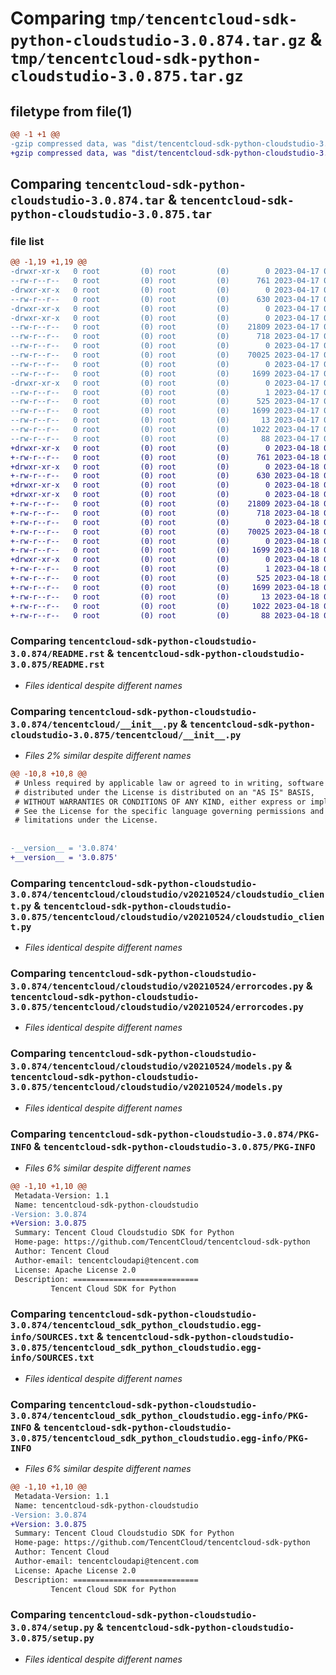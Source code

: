 # Comparing `tmp/tencentcloud-sdk-python-cloudstudio-3.0.874.tar.gz` & `tmp/tencentcloud-sdk-python-cloudstudio-3.0.875.tar.gz`

## filetype from file(1)

```diff
@@ -1 +1 @@
-gzip compressed data, was "dist/tencentcloud-sdk-python-cloudstudio-3.0.874.tar", last modified: Mon Apr 17 00:25:34 2023, max compression
+gzip compressed data, was "dist/tencentcloud-sdk-python-cloudstudio-3.0.875.tar", last modified: Tue Apr 18 00:28:50 2023, max compression
```

## Comparing `tencentcloud-sdk-python-cloudstudio-3.0.874.tar` & `tencentcloud-sdk-python-cloudstudio-3.0.875.tar`

### file list

```diff
@@ -1,19 +1,19 @@
-drwxr-xr-x   0 root         (0) root         (0)        0 2023-04-17 00:25:34.000000 tencentcloud-sdk-python-cloudstudio-3.0.874/
--rw-r--r--   0 root         (0) root         (0)      761 2023-04-17 00:25:33.000000 tencentcloud-sdk-python-cloudstudio-3.0.874/README.rst
-drwxr-xr-x   0 root         (0) root         (0)        0 2023-04-17 00:25:34.000000 tencentcloud-sdk-python-cloudstudio-3.0.874/tencentcloud/
--rw-r--r--   0 root         (0) root         (0)      630 2023-04-17 00:25:33.000000 tencentcloud-sdk-python-cloudstudio-3.0.874/tencentcloud/__init__.py
-drwxr-xr-x   0 root         (0) root         (0)        0 2023-04-17 00:25:34.000000 tencentcloud-sdk-python-cloudstudio-3.0.874/tencentcloud/cloudstudio/
-drwxr-xr-x   0 root         (0) root         (0)        0 2023-04-17 00:25:34.000000 tencentcloud-sdk-python-cloudstudio-3.0.874/tencentcloud/cloudstudio/v20210524/
--rw-r--r--   0 root         (0) root         (0)    21809 2023-04-17 00:25:33.000000 tencentcloud-sdk-python-cloudstudio-3.0.874/tencentcloud/cloudstudio/v20210524/cloudstudio_client.py
--rw-r--r--   0 root         (0) root         (0)      718 2023-04-17 00:25:33.000000 tencentcloud-sdk-python-cloudstudio-3.0.874/tencentcloud/cloudstudio/v20210524/errorcodes.py
--rw-r--r--   0 root         (0) root         (0)        0 2023-04-17 00:25:33.000000 tencentcloud-sdk-python-cloudstudio-3.0.874/tencentcloud/cloudstudio/v20210524/__init__.py
--rw-r--r--   0 root         (0) root         (0)    70025 2023-04-17 00:25:33.000000 tencentcloud-sdk-python-cloudstudio-3.0.874/tencentcloud/cloudstudio/v20210524/models.py
--rw-r--r--   0 root         (0) root         (0)        0 2023-04-17 00:25:33.000000 tencentcloud-sdk-python-cloudstudio-3.0.874/tencentcloud/cloudstudio/__init__.py
--rw-r--r--   0 root         (0) root         (0)     1699 2023-04-17 00:25:34.000000 tencentcloud-sdk-python-cloudstudio-3.0.874/PKG-INFO
-drwxr-xr-x   0 root         (0) root         (0)        0 2023-04-17 00:25:34.000000 tencentcloud-sdk-python-cloudstudio-3.0.874/tencentcloud_sdk_python_cloudstudio.egg-info/
--rw-r--r--   0 root         (0) root         (0)        1 2023-04-17 00:25:33.000000 tencentcloud-sdk-python-cloudstudio-3.0.874/tencentcloud_sdk_python_cloudstudio.egg-info/dependency_links.txt
--rw-r--r--   0 root         (0) root         (0)      525 2023-04-17 00:25:34.000000 tencentcloud-sdk-python-cloudstudio-3.0.874/tencentcloud_sdk_python_cloudstudio.egg-info/SOURCES.txt
--rw-r--r--   0 root         (0) root         (0)     1699 2023-04-17 00:25:33.000000 tencentcloud-sdk-python-cloudstudio-3.0.874/tencentcloud_sdk_python_cloudstudio.egg-info/PKG-INFO
--rw-r--r--   0 root         (0) root         (0)       13 2023-04-17 00:25:33.000000 tencentcloud-sdk-python-cloudstudio-3.0.874/tencentcloud_sdk_python_cloudstudio.egg-info/top_level.txt
--rw-r--r--   0 root         (0) root         (0)     1022 2023-04-17 00:25:33.000000 tencentcloud-sdk-python-cloudstudio-3.0.874/setup.py
--rw-r--r--   0 root         (0) root         (0)       88 2023-04-17 00:25:34.000000 tencentcloud-sdk-python-cloudstudio-3.0.874/setup.cfg
+drwxr-xr-x   0 root         (0) root         (0)        0 2023-04-18 00:28:50.000000 tencentcloud-sdk-python-cloudstudio-3.0.875/
+-rw-r--r--   0 root         (0) root         (0)      761 2023-04-18 00:28:50.000000 tencentcloud-sdk-python-cloudstudio-3.0.875/README.rst
+drwxr-xr-x   0 root         (0) root         (0)        0 2023-04-18 00:28:50.000000 tencentcloud-sdk-python-cloudstudio-3.0.875/tencentcloud/
+-rw-r--r--   0 root         (0) root         (0)      630 2023-04-18 00:28:50.000000 tencentcloud-sdk-python-cloudstudio-3.0.875/tencentcloud/__init__.py
+drwxr-xr-x   0 root         (0) root         (0)        0 2023-04-18 00:28:50.000000 tencentcloud-sdk-python-cloudstudio-3.0.875/tencentcloud/cloudstudio/
+drwxr-xr-x   0 root         (0) root         (0)        0 2023-04-18 00:28:50.000000 tencentcloud-sdk-python-cloudstudio-3.0.875/tencentcloud/cloudstudio/v20210524/
+-rw-r--r--   0 root         (0) root         (0)    21809 2023-04-18 00:28:50.000000 tencentcloud-sdk-python-cloudstudio-3.0.875/tencentcloud/cloudstudio/v20210524/cloudstudio_client.py
+-rw-r--r--   0 root         (0) root         (0)      718 2023-04-18 00:28:50.000000 tencentcloud-sdk-python-cloudstudio-3.0.875/tencentcloud/cloudstudio/v20210524/errorcodes.py
+-rw-r--r--   0 root         (0) root         (0)        0 2023-04-18 00:28:50.000000 tencentcloud-sdk-python-cloudstudio-3.0.875/tencentcloud/cloudstudio/v20210524/__init__.py
+-rw-r--r--   0 root         (0) root         (0)    70025 2023-04-18 00:28:50.000000 tencentcloud-sdk-python-cloudstudio-3.0.875/tencentcloud/cloudstudio/v20210524/models.py
+-rw-r--r--   0 root         (0) root         (0)        0 2023-04-18 00:28:50.000000 tencentcloud-sdk-python-cloudstudio-3.0.875/tencentcloud/cloudstudio/__init__.py
+-rw-r--r--   0 root         (0) root         (0)     1699 2023-04-18 00:28:50.000000 tencentcloud-sdk-python-cloudstudio-3.0.875/PKG-INFO
+drwxr-xr-x   0 root         (0) root         (0)        0 2023-04-18 00:28:50.000000 tencentcloud-sdk-python-cloudstudio-3.0.875/tencentcloud_sdk_python_cloudstudio.egg-info/
+-rw-r--r--   0 root         (0) root         (0)        1 2023-04-18 00:28:50.000000 tencentcloud-sdk-python-cloudstudio-3.0.875/tencentcloud_sdk_python_cloudstudio.egg-info/dependency_links.txt
+-rw-r--r--   0 root         (0) root         (0)      525 2023-04-18 00:28:50.000000 tencentcloud-sdk-python-cloudstudio-3.0.875/tencentcloud_sdk_python_cloudstudio.egg-info/SOURCES.txt
+-rw-r--r--   0 root         (0) root         (0)     1699 2023-04-18 00:28:50.000000 tencentcloud-sdk-python-cloudstudio-3.0.875/tencentcloud_sdk_python_cloudstudio.egg-info/PKG-INFO
+-rw-r--r--   0 root         (0) root         (0)       13 2023-04-18 00:28:50.000000 tencentcloud-sdk-python-cloudstudio-3.0.875/tencentcloud_sdk_python_cloudstudio.egg-info/top_level.txt
+-rw-r--r--   0 root         (0) root         (0)     1022 2023-04-18 00:28:50.000000 tencentcloud-sdk-python-cloudstudio-3.0.875/setup.py
+-rw-r--r--   0 root         (0) root         (0)       88 2023-04-18 00:28:50.000000 tencentcloud-sdk-python-cloudstudio-3.0.875/setup.cfg
```

### Comparing `tencentcloud-sdk-python-cloudstudio-3.0.874/README.rst` & `tencentcloud-sdk-python-cloudstudio-3.0.875/README.rst`

 * *Files identical despite different names*

### Comparing `tencentcloud-sdk-python-cloudstudio-3.0.874/tencentcloud/__init__.py` & `tencentcloud-sdk-python-cloudstudio-3.0.875/tencentcloud/__init__.py`

 * *Files 2% similar despite different names*

```diff
@@ -10,8 +10,8 @@
 # Unless required by applicable law or agreed to in writing, software
 # distributed under the License is distributed on an "AS IS" BASIS,
 # WITHOUT WARRANTIES OR CONDITIONS OF ANY KIND, either express or implied.
 # See the License for the specific language governing permissions and
 # limitations under the License.
 
 
-__version__ = '3.0.874'
+__version__ = '3.0.875'
```

### Comparing `tencentcloud-sdk-python-cloudstudio-3.0.874/tencentcloud/cloudstudio/v20210524/cloudstudio_client.py` & `tencentcloud-sdk-python-cloudstudio-3.0.875/tencentcloud/cloudstudio/v20210524/cloudstudio_client.py`

 * *Files identical despite different names*

### Comparing `tencentcloud-sdk-python-cloudstudio-3.0.874/tencentcloud/cloudstudio/v20210524/errorcodes.py` & `tencentcloud-sdk-python-cloudstudio-3.0.875/tencentcloud/cloudstudio/v20210524/errorcodes.py`

 * *Files identical despite different names*

### Comparing `tencentcloud-sdk-python-cloudstudio-3.0.874/tencentcloud/cloudstudio/v20210524/models.py` & `tencentcloud-sdk-python-cloudstudio-3.0.875/tencentcloud/cloudstudio/v20210524/models.py`

 * *Files identical despite different names*

### Comparing `tencentcloud-sdk-python-cloudstudio-3.0.874/PKG-INFO` & `tencentcloud-sdk-python-cloudstudio-3.0.875/PKG-INFO`

 * *Files 6% similar despite different names*

```diff
@@ -1,10 +1,10 @@
 Metadata-Version: 1.1
 Name: tencentcloud-sdk-python-cloudstudio
-Version: 3.0.874
+Version: 3.0.875
 Summary: Tencent Cloud Cloudstudio SDK for Python
 Home-page: https://github.com/TencentCloud/tencentcloud-sdk-python
 Author: Tencent Cloud
 Author-email: tencentcloudapi@tencent.com
 License: Apache License 2.0
 Description: ============================
         Tencent Cloud SDK for Python
```

### Comparing `tencentcloud-sdk-python-cloudstudio-3.0.874/tencentcloud_sdk_python_cloudstudio.egg-info/SOURCES.txt` & `tencentcloud-sdk-python-cloudstudio-3.0.875/tencentcloud_sdk_python_cloudstudio.egg-info/SOURCES.txt`

 * *Files identical despite different names*

### Comparing `tencentcloud-sdk-python-cloudstudio-3.0.874/tencentcloud_sdk_python_cloudstudio.egg-info/PKG-INFO` & `tencentcloud-sdk-python-cloudstudio-3.0.875/tencentcloud_sdk_python_cloudstudio.egg-info/PKG-INFO`

 * *Files 6% similar despite different names*

```diff
@@ -1,10 +1,10 @@
 Metadata-Version: 1.1
 Name: tencentcloud-sdk-python-cloudstudio
-Version: 3.0.874
+Version: 3.0.875
 Summary: Tencent Cloud Cloudstudio SDK for Python
 Home-page: https://github.com/TencentCloud/tencentcloud-sdk-python
 Author: Tencent Cloud
 Author-email: tencentcloudapi@tencent.com
 License: Apache License 2.0
 Description: ============================
         Tencent Cloud SDK for Python
```

### Comparing `tencentcloud-sdk-python-cloudstudio-3.0.874/setup.py` & `tencentcloud-sdk-python-cloudstudio-3.0.875/setup.py`

 * *Files identical despite different names*


